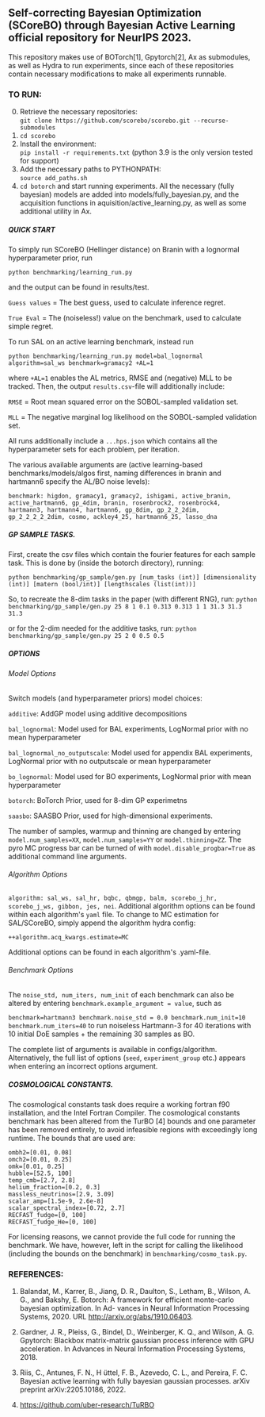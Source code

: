 ## Self-correcting Bayesian Optimization (SCoreBO) through Bayesian Active Learning official repository for NeurIPS 2023.

This repository makes use of BOTorch[1], Gpytorch[2], Ax as submodules, as well as Hydra to run experiments, since each of these repositories contain necessary modifications to make all experiments runnable. 

### TO RUN:
0. Retrieve the necessary repositories:     
```git clone https://github.com/scorebo/scorebo.git --recurse-submodules```
1. ```cd scorebo```
2. Install the environment:   
```pip install -r requirements.txt```
 (python 3.9 is the only version tested for support)
3. Add the necessary paths to PYTHONPATH:     
```source add_paths.sh```
4. ```cd botorch``` and start running experiments. All the necessary (fully bayesian) models are added into models/fully_bayesian.py, and the acquisition functions in aquisition/active_learning.py, as well as some additional utility in Ax. 

##### QUICK START
To simply run SCoreBO (Hellinger distance) on Branin with a lognormal hyperparameter prior, run

```python benchmarking/learning_run.py```

and the output can be found in results/test. 

```Guess values``` = The best guess, used to calculate inference regret.

```True Eval``` = The (noiseless!) value on the benchmark, used to calculate simple regret.

To run SAL on an active learning benchmark, instead run

```python benchmarking/learning_run.py model=bal_lognormal algorithm=sal_ws benchmark=gramacy2 +AL=1```

where ```+AL=1``` enables the AL metrics, RMSE and (negative) MLL to be tracked. Then, the output ```results.csv```-file will additionally include:

```RMSE``` = Root mean squared error on the SOBOL-sampled validation set.

```MLL``` = The negative marginal log likelihood on the SOBOL-sampled validation set.

All runs additionally include a ```...hps.json``` which contains all the hyperparameter sets for each problem, per iteration.

The various available arguments are (active learning-based benchmarks/models/algos first, naming differences in branin and hartmann6 specify the AL/BO noise levels):

```benchmark: higdon, gramacy1, gramacy2, ishigami, active_branin, active_hartmann6, gp_4dim, branin, rosenbrock2, rosenbrock4, hartmann3, hartmann4, hartmann6, gp_8dim, gp_2_2_2dim, gp_2_2_2_2_2dim, cosmo, ackley4_25, hartmann6_25, lasso_dna```

##### GP SAMPLE TASKS.
First, create the csv files which contain the fourier features for each sample task. This is done by (inside the botorch directory), running:

```python benchmarking/gp_sample/gen.py [num_tasks (int)] [dimensionality (int)] [matern (bool/int)] [lengthscales (list(int))]```

So, to recreate the 8-dim tasks in the paper (with different RNG), run:
```python benchmarking/gp_sample/gen.py 25 8 1 0.1 0.313 0.313 1 1 31.3 31.3 31.3```

or for the 2-dim needed for the additive tasks, run:
```python benchmarking/gp_sample/gen.py 25 2 0 0.5 0.5```


##### OPTIONS
###### Model Options

Switch models (and hyperparameter priors)
model choices: 

``` additive ```: AddGP model using additive decompositions

``` bal_lognormal ```: Model used for BAL experiments, LogNormal prior with no mean hyperparameter

``` bal_lognormal_no_outputscale ```: Model used for appendix BAL experiments, LogNormal prior with no outputscale or mean hyperparameter

``` bo_lognormal ```: Model used for BO experiments, LogNormal prior with mean hyperparameter

``` botorch ```: BoTorch Prior, used for 8-dim GP experimetns

``` saasbo ```: SAASBO Prior, used for high-dimensional experiments.

The number of samples, warmup and thinning are changed by entering ```model.num_samples=XX```, ```model.num_samples=YY``` or ```model.thinning=ZZ```. The pyro MC progress bar can be turned of with  ```model.disable_progbar=True``` as additional command line arguments.


###### Algorithm Options

```algorithm: sal_ws, sal_hr, bqbc, qbmgp, balm, scorebo_j_hr, scorebo_j_ws, gibbon, jes, nei```. Additional algorithm options can be found within each algorithm's ```yaml``` file. To change to MC estimation for SAL/SCoreBO, simply append the algorithm hydra config:

```++algorithm.acq_kwargs.estimate=MC```

Additional options can be found in each algorithm's .yaml-file.

###### Benchmark Options
The ```noise_std, num_iters, num_init``` of each benchmark can also be altered by entering ```benchmark.example_argument = value```, such as

```benchmark=hartmann3 benchmark.noise_std = 0.0 benchmark.num_init=10 benchmark.num_iters=40``` to run noiseless Hartmann-3 for 40 iterations with 10 initial DoE samples + the remaining 30 samples as BO. 


The complete list of arguments is available in configs/algorithm. Alternatively, the full list of options (```seed```, ```experiment_group``` etc.) appears when entering an incorrect options argument.


##### COSMOLOGICAL CONSTANTS.
The cosmological constants task does require a working fortran f90 installation, and the Intel Fortran Compiler. The cosmological constants benchmark has been altered from the TurBO [4] bounds and one parameter has been removed entirely, to avoid infeasible regions with exceedingly long runtime. The bounds that are used are:
```
ombh2=[0.01, 0.08]
omch2=[0.01, 0.25]
omk=[0.01, 0.25]
hubble=[52.5, 100]
temp_cmb=[2.7, 2.8]
helium_fraction=[0.2, 0.3]
massless_neutrinos=[2.9, 3.09]
scalar_amp=[1.5e-9, 2.6e-8]
scalar_spectral_index=[0.72, 2.7]
RECFAST_fudge=[0, 100]
RECFAST_fudge_He=[0, 100]
```

For licensing reasons, we cannot provide the full code for running the benchmark. We have, however, left in the script for calling the likelihood (including the bounds on the benchmark) in ```benchmarking/cosmo_task.py```.
### REFERENCES:
1. Balandat, M., Karrer, B., Jiang, D. R., Daulton, S., Letham, B., Wilson, A. G., and Bakshy, E. Botorch: A framework for efficient monte-carlo bayesian optimization. In Ad- vances in Neural Information Processing Systems, 2020. URL http://arxiv.org/abs/1910.06403.

2. Gardner, J. R., Pleiss, G., Bindel, D., Weinberger, K. Q., and Wilson, A. G. Gpytorch: Blackbox matrix-matrix gaussian process inference with GPU acceleration. In Advances in Neural Information Processing Systems, 2018.

3. Riis, C., Antunes, F. N., H  ̈uttel, F. B., Azevedo, C. L., and Pereira, F. C. Bayesian active learning with fully bayesian gaussian processes. arXiv preprint arXiv:2205.10186, 2022.

4. https://github.com/uber-research/TuRBO
